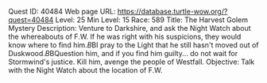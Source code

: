 Quest ID: 40484
Web page URL: https://database.turtle-wow.org/?quest=40484
Level: 25
Min Level: 15
Race: 589
Title: The Harvest Golem Mystery
Description: Venture to Darkshire, and ask the Night Watch about the whereabouts of F.W. If he was right with his suspicions, they would know where to find him.$B$BI pray to the Light that he still hasn't moved out of Duskwood.$B$BQuestion him, and if you find him guilty... do not wait for Stormwind's justice. Kill him, avenge the people of Westfall.
Objective: Talk with the Night Watch about the location of F.W.
